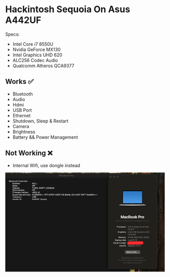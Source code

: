 # Hackintosh Sequoia On Asus A442UF

Specs:
- Intel Core i7 8550U
- Nvidia GeForce MX130
- Intel Graphics UHD 620
- ALC256 Codec Audio
- Qualcomm Atheros QCA9377

## Works ✅

- Bluetooth
- Audio
- Hdmi
- USB Port
- Ethernet
- Shutdown, Sleep & Restart
- Camera
- Brightness
- Battery && Power Management

## Not Working ❌
- Internal Wifi, use dongle instead


![sequoia 15.3.1](./sequoia.png)